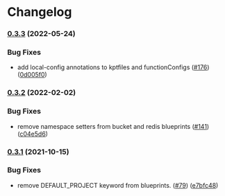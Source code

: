 # Changelog

### [0.3.3](https://github.com/GoogleCloudPlatform/blueprints/compare/redis-bucket-blueprint-v0.3.2...redis-bucket-blueprint-v0.3.3) (2022-05-24)


### Bug Fixes

* add local-config annotations to kptfiles and functionConfigs ([#176](https://github.com/GoogleCloudPlatform/blueprints/issues/176)) ([0d005f0](https://github.com/GoogleCloudPlatform/blueprints/commit/0d005f0174d95d3aca1691e67deffa573c3e7db7))

### [0.3.2](https://github.com/GoogleCloudPlatform/blueprints/compare/redis-bucket-blueprint-v0.3.1...redis-bucket-blueprint-v0.3.2) (2022-02-02)


### Bug Fixes

* remove namespace setters from bucket and redis blueprints ([#141](https://github.com/GoogleCloudPlatform/blueprints/issues/141)) ([c04e5d6](https://github.com/GoogleCloudPlatform/blueprints/commit/c04e5d64ee124d6161733364afac4b06e90c772e))

### [0.3.1](https://www.github.com/GoogleCloudPlatform/blueprints/compare/redis-bucket-blueprint-v0.3.0...redis-bucket-blueprint-v0.3.1) (2021-10-15)


### Bug Fixes

* remove DEFAULT_PROJECT keyword from blueprints. ([#79](https://www.github.com/GoogleCloudPlatform/blueprints/issues/79)) ([e7bfc48](https://www.github.com/GoogleCloudPlatform/blueprints/commit/e7bfc4899d7079c6aa1d005c8f732227c289ad50))
